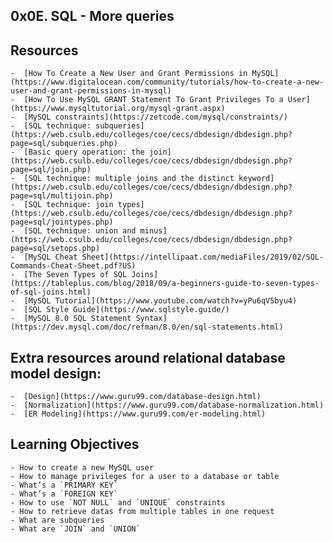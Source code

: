## 0x0E. SQL - More queries

## Resources

	-  [How To Create a New User and Grant Permissions in MySQL](https://www.digitalocean.com/community/tutorials/how-to-create-a-new-user-and-grant-permissions-in-mysql)
	-  [How To Use MySQL GRANT Statement To Grant Privileges To a User](https://www.mysqltutorial.org/mysql-grant.aspx)
	-  [MySQL constraints](https://zetcode.com/mysql/constraints/)
	-  [SQL technique: subqueries](https://web.csulb.edu/colleges/coe/cecs/dbdesign/dbdesign.php?page=sql/subqueries.php)
	-  [Basic query operation: the join](https://web.csulb.edu/colleges/coe/cecs/dbdesign/dbdesign.php?page=sql/join.php)
	-  [SQL technique: multiple joins and the distinct keyword](https://web.csulb.edu/colleges/coe/cecs/dbdesign/dbdesign.php?page=sql/multijoin.php)
	-  [SQL technique: join types](https://web.csulb.edu/colleges/coe/cecs/dbdesign/dbdesign.php?page=sql/jointypes.php)
	-  [SQL technique: union and minus](https://web.csulb.edu/colleges/coe/cecs/dbdesign/dbdesign.php?page=sql/setops.php)
	-  [MySQL Cheat Sheet](https://intellipaat.com/mediaFiles/2019/02/SQL-Commands-Cheat-Sheet.pdf?US)
	-  [The Seven Types of SQL Joins](https://tableplus.com/blog/2018/09/a-beginners-guide-to-seven-types-of-sql-joins.html)
	-  [MySQL Tutorial](https://www.youtube.com/watch?v=yPu6qV5byu4)
	-  [SQL Style Guide](https://www.sqlstyle.guide/)
	-  [MySQL 8.0 SQL Statement Syntax](https://dev.mysql.com/doc/refman/8.0/en/sql-statements.html)

## Extra resources around relational database model design:
	-  [Design](https://www.guru99.com/database-design.html)
	-  [Normalization](https://www.guru99.com/database-normalization.html)
	-  [ER Modeling](https://www.guru99.com/er-modeling.html)

## Learning Objectives
	- How to create a new MySQL user
	- How to manage privileges for a user to a database or table
	- What’s a `PRIMARY KEY`
	- What’s a `FOREIGN KEY`
	- How to use `NOT NULL` and `UNIQUE` constraints
	- How to retrieve datas from multiple tables in one request
	- What are subqueries
	- What are `JOIN` and `UNION`
